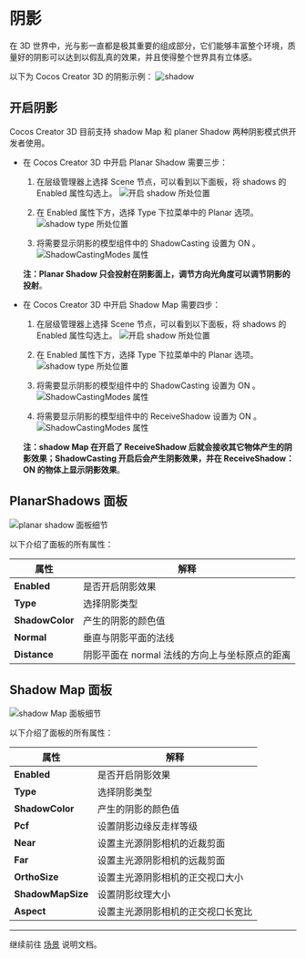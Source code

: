 # 阴影

在 3D 世界中，光与影一直都是极其重要的组成部分，它们能够丰富整个环境，质量好的阴影可以达到以假乱真的效果，并且使得整个世界具有立体感。

以下为 Cocos Creator 3D 的阴影示例：
![shadow](shadow/shadowExample.png)

## 开启阴影

Cocos Creator 3D 目前支持 shadow Map 和 planer Shadow 两种阴影模式供开发者使用。

* 在 Cocos Creator 3D 中开启 Planar Shadow 需要三步：

    1. 在层级管理器上选择 Scene 节点，可以看到以下面板，将 shadows 的 Enabled 属性勾选上。
![开启 shadow 所处位置](shadow/shadows.png)

    2. 在 Enabled 属性下方，选择 Type 下拉菜单中的 Planar 选项。
![shadow type 所处位置](shadow/planarShadowType.png)

    3. 将需要显示阴影的模型组件中的 ShadowCasting 设置为 ON 。
![ShadowCastingModes 属性](shadow/planarShadowCastingMode.png)

    **注：Planar Shadow 只会投射在阴影面上，调节方向光角度可以调节阴影的投射**。

* 在 Cocos Creator 3D 中开启 Shadow Map 需要四步：

    1. 在层级管理器上选择 Scene 节点，可以看到以下面板，将 shadows 的 Enabled 属性勾选上。
![开启 shadow 所处位置](shadow/shadows.png)

    2. 在 Enabled 属性下方，选择 Type 下拉菜单中的 Planar 选项。
![shadow type 所处位置](shadow/shadowMapType.png)

    3. 将需要显示阴影的模型组件中的 ShadowCasting 设置为 ON 。
![ShadowCastingModes 属性](shadow/shadowMapCastingMode.png)

    4. 将需要显示阴影的模型组件中的 ReceiveShadow 设置为 ON 。
![ShadowCastingModes 属性](shadow/shadowMapReceiveMode.png)

    **注：shadow Map 在开启了 ReceiveShadow 后就会接收其它物体产生的阴影效果；ShadowCasting 开启后会产生阴影效果，并在 ReceiveShadow：ON 的物体上显示阴影效果**。

## PlanarShadows 面板

![planar shadow 面板细节](shadow/planarShadowsDetail.png)

以下介绍了面板的所有属性：

属性 | 解释
---|---
**Enabled**     | 是否开启阴影效果
**Type**        | 选择阴影类型
**ShadowColor** | 产生的阴影的颜色值
**Normal**      | 垂直与阴影平面的法线
**Distance**    | 阴影平面在 normal 法线的方向上与坐标原点的距离

## Shadow Map 面板

![shadow Map 面板细节](shadow/shadowsMapDetail.png)

以下介绍了面板的所有属性：

属性 | 解释
---|---
**Enabled**         | 是否开启阴影效果
**Type**            | 选择阴影类型
**ShadowColor**     | 产生的阴影的颜色值
**Pcf**             | 设置阴影边缘反走样等级
**Near**            | 设置主光源阴影相机的近裁剪面
**Far**             | 设置主光源阴影相机的远裁剪面
**OrthoSize**       | 设置主光源阴影相机的正交视口大小
**ShadowMapSize**   | 设置阴影纹理大小
**Aspect**          | 设置主光源阴影相机的正交视口长宽比

---

继续前往 [场景](index.md) 说明文档。
